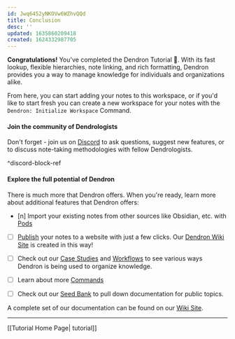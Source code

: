 ```yaml
---
id: Jwq6452yNKOVw6WZhvQQd
title: Conclusion
desc: ''
updated: 1635860209418
created: 1624332987705
---
```


**Congratulations!** You've completed the Dendron Tutorial 🙌. With its fast lookup, flexible hierarchies, note linking, and rich formatting, Dendron provides you a way to manage knowledge for individuals and organizations alike.

From here, you can start adding your notes to this workspace, or if you'd like to start fresh you can create a new workspace for your notes with the `Dendron: Initialize Workspace` Command.

#### Join the community of Dendrologists

Don't forget - join us on [Discord](https://discord.com/invite/AE3NRw9) to ask questions, suggest new features, or to discuss note-taking methodologies with fellow Dendrologists.

^discord-block-ref

#### Explore the full potential of Dendron

There is much more that Dendron offers. When you're ready, learn more about additional features that Dendron offers:

- [n] Import your existing notes from other sources like Obsidian, etc. with [Pods](https://wiki.dendron.so/notes/66727a39-d0a7-449b-a10d-f6c438185d7f.html)
- [ ] [Publish](https://wiki.dendron.so/notes/861e4e48-dcc5-4813-a695-8940ba6e64d3.html) your notes to a website with just a few clicks. Our [Dendron Wiki Site](https://wiki.dendron.so/) is created in this way!
- [ ] Check out our [Case Studies](https://wiki.dendron.so/notes/34ee4bcf-60e9-4031-a4c0-26113b5acb80.html) and [Workflows](https://wiki.dendron.so/notes/9313b845-d9bf-42c9-aad1-0da34794ce26.html) to see various ways Dendron is being used to organize knowledge.
- [ ] Learn about more [Commands](https://wiki.dendron.so/notes/eea2b078-1acc-4071-a14e-18299fc28f47.html)

- [ ] Check out our [Seed Bank](https://wiki.dendron.so/notes/6ff8cbb6-e4b8-449b-a967-277b76e4ecef.html) to pull down documentation for public topics.

A complete set of our documentation can be found on our [Wiki Site](https://wiki.dendron.so/).

---
[[Tutorial Home Page| tutorial]]
